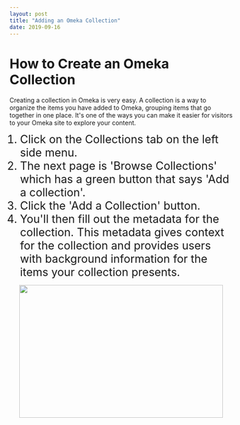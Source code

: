 ```yaml
---
layout: post
title: "Adding an Omeka Collection"
date: 2019-09-16
---
```

<html>
  <h1 style="font-size:30px;strong">How to Create an Omeka Collection</h1>
<body>

<p>Creating a collection in Omeka is very easy. A collection is a way to organize the items you have added to Omeka, grouping items that go together in one place. It's one of the ways you can make it easier for visitors to your Omeka site to explore your content.</p>
<ol>
  <li style="font-size:25px;">Click on the Collections tab on the left side menu.</li> 
  <li style="font-size:25px;">The next page is 'Browse Collections' which has a green button that says 'Add a collection'.</li> 
  <li style="font-size:25px;"> Click the 'Add a Collection' button.</li>
  <li style="font-size:25px;">You'll then fill out the metadata for the collection. This metadata gives context for the collection and provides users with background information for the items your collection presents.</li>
</ol>

<p align="center">
  <img width="460" height="300" src="https://user-images.githubusercontent.com/54911846/65251732-da74a200-dac5-11e9-8334-41ea71a273c2.png">
</p>
